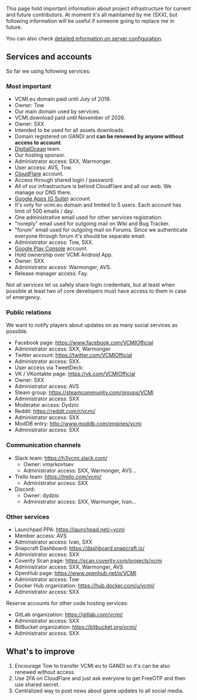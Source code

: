 This page hold important information about project infrastructure for
current and future contributors. At moment it's all maintained by me
(SXX), but following information will be useful if someone going to
replace me in future.

You can also check [detailed information on server
configuration](Project_servers_configuration "wikilink").

## Services and accounts

So far we using following services:

### Most important

- VCMI.eu domain paid until July of 2019.
 - Owner: Tow
 - Our main domain used by services.
- VCMI.download paid until November of 2026.
 - Owner: SXX
 - Intended to be used for all assets downloads.
 - Domain registered on GANDI and **can be renewed by anyone without access to account**.
- [DigitalOcean](https://cloud.digitalocean.com/) team.
 - Our hosting sponsor.
 - Administrator access: SXX, Warmonger.
 - User access: AVS, Tow.
- [CloudFlare](https://www.cloudflare.com/a/overview) account.
 - Access through shared login / password.
 - All of our infrastructure is behind CloudFlare and all our web. We manage our DNS there.
- [Google Apps (G Suite)](https://admin.google.com/) account.
 - It's only for vcmi.eu domain and limited to 5 users. Each account has limit of 500 emails / day.
 - One administrative email used for other services registration.
 - "noreply" email used for outgoing mail on Wiki and Bug Tracker.
 - "forum" email used for outgoing mail on Forums. Since we authenticate everyone through forum it's should be separate email.
 - Administrator access: Tow, SXX.
- [Google Play Console](https://play.google.com/apps/publish/) account.
 - Hold ownership over VCMI Android App.
 - Owner: SXX
 - Administrator access: Warmonger, AVS.
 - Release manager access: Fay.

Not all services let us safely share login credentials, but at least when possible at least two of core developers must have access to them in case of emergency.

### Public relations

We want to notify players about updates on as many social services as possible.

- Facebook page: <https://www.facebook.com/VCMIOfficial>
 - Administrator access: SXX, Warmonger
- Twitter account: <https://twitter.com/VCMIOfficial>
 - Administrator access: SXX.
 - User access via TweetDeck:
- VK / VKontakte page: <https://vk.com/VCMIOfficial>
 - Owner: SXX
 - Administrator access: AVS
- Steam group: <https://steamcommunity.com/groups/VCMI>
 - Administrator access: SXX
 - Moderator access: Dydzio
- Reddit: <https://reddit.com/r/vcmi/>
 - Administrator access: SXX
- ModDB entry: <http://www.moddb.com/engines/vcmi>
 - Administrator access: SXX

### Communication channels

- Slack team: <https://h3vcmi.slack.com/>
  - Owner: vmarkovtsev
  - Administrator access: SXX, Warmonger, AVS...
- Trello team: <https://trello.com/vcmi/>
  - Administrator access: SXX
- Discord:
  - Owner: dydzio
  - Administrator access: SXX, Warmonger, Ivan...

### Other services

- Launchpad PPA: <https://launchpad.net/~vcmi>
 - Member access: AVS
 - Administrator access: Ivan, SXX
- Snapcraft Dashboard: <https://dashboard.snapcraft.io/>
 - Administrator access: SXX
- Coverity Scan page: <https://scan.coverity.com/projects/vcmi>
 - Administrator access: SXX, Warmonger, AVS
- OpenHub page: <https://www.openhub.net/p/VCMI>
 - Administrator access: Tow
- Docker Hub organization: <https://hub.docker.com/u/vcmi/>
 - Administrator access: SXX

Reserve accounts for other code hosting services:

- GitLab organization: <https://gitlab.com/vcmi/>
 - Administrator access: SXX
- BitBucket organization: <https://bitbucket.org/vcmi/>
 - Administrator access: SXX

## What's to improve

1.  Encourage Tow to transfer VCMI.eu to GANDI so it's can be also renewed without access.
2.  Use 2FA on CloudFlare and just ask everyone to get FreeOTP and then use shared secret.
3.  Centralized way to post news about game updates to all social media.